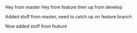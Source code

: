Hey from master
Hey from feature
then up from develop

Added stuff from master, need to catch up on feature branch

Now added stuff from feature
